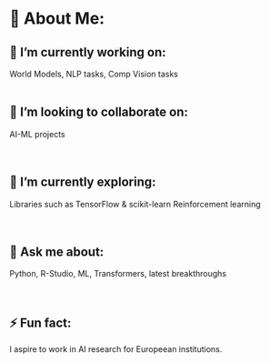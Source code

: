 
# 💫 About Me:<br>


## 🔭 I’m currently working on:
World Models, NLP tasks, Comp Vision tasks<br>
<br>

## 👯 I’m looking to collaborate on:
AI-ML projects <br>
<br>
<br>



## 🌱 I’m currently exploring:
Libraries such as TensorFlow & scikit-learn
Reinforcement learning<br>
<br>
<br>


## 💬 Ask me about:
Python, R-Studio, ML, Transformers, latest breakthroughs<br>
<br>
<br>

## ⚡ Fun fact:
I aspire to work in AI research for Europeean institutions. <br>
<br>

